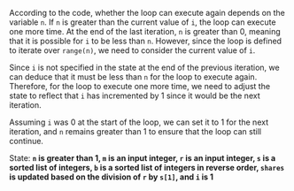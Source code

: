 According to the code, whether the loop can execute again depends on the variable `n`. If `n` is greater than the current value of `i`, the loop can execute one more time. At the end of the last iteration, `n` is greater than 0, meaning that it is possible for `i` to be less than `n`. However, since the loop is defined to iterate over `range(n)`, we need to consider the current value of `i`. 

Since `i` is not specified in the state at the end of the previous iteration, we can deduce that it must be less than `n` for the loop to execute again. Therefore, for the loop to execute one more time, we need to adjust the state to reflect that `i` has incremented by 1 since it would be the next iteration.

Assuming `i` was 0 at the start of the loop, we can set it to 1 for the next iteration, and `n` remains greater than 1 to ensure that the loop can still continue.

State: **`n` is greater than 1, `m` is an input integer, `r` is an input integer, `s` is a sorted list of integers, `b` is a sorted list of integers in reverse order, `shares` is updated based on the division of `r` by `s[1]`, and `i` is 1**